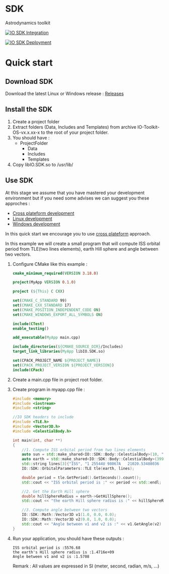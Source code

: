 # SDK
Astrodynamics toolkit

[![IO SDK Integration](https://github.com/IO-Aerospace-software-engineering/SDK/actions/workflows/cmake.yml/badge.svg?branch=develop)](https://github.com/IO-Aerospace-software-engineering/SDK/actions/workflows/cmake.yml)

[![IO SDK Deployment](https://github.com/IO-Aerospace-software-engineering/SDK/actions/workflows/deployment.yml/badge.svg)](https://github.com/IO-Aerospace-software-engineering/SDK/actions/workflows/deployment.yml)


# Quick start
## Download SDK
Download the latest Linux or Windows release :
[Releases](https://github.com/IO-Aerospace-software-engineering/SDK/releases)

## Install the SDK
1. Create a project folder
2. Extract folders (Data, Includes and Templates) from archive IO-Toolkit-OS-vx.x.xx-x to the root of your project folder.
3. You should have :
    - ProjectFolder
        - Data
        - Includes
        - Templates
4. Copy libIO.SDK.so to /usr/lib/


## Use SDK
At this stage we assume that you have mastered your development environment but if you need some advises we can suggest you these approches :
- [Cross plateform development](https://code.visualstudio.com/docs/cpp/cmake-linux)
- [Linux development](https://code.visualstudio.com/docs/cpp/config-linux)
- [Windows development](https://code.visualstudio.com/docs/cpp/config-mingw)

In this quick start we encourage you to use [cross plateform](https://code.visualstudio.com/docs/cpp/cmake-linux) approach.

In this example we will create a small program that will compute ISS orbital period from TLE(two lines elements), earth Hill sphere and angle between two vectors. 

1. Configure CMake like this example :
    ```CMAKE
    cmake_minimum_required(VERSION 3.18.0)

    project(MyApp VERSION 0.1.0)

    project (${This} C CXX)

    set(CMAKE_C_STANDARD 99)
    set(CMAKE_CXX_STANDARD 17)
    set(CMAKE_POSITION_INDEPENDENT_CODE ON)
    set(CMAKE_WINDOWS_EXPORT_ALL_SYMBOLS ON)

    include(CTest)
    enable_testing()

    add_executable(MyApp main.cpp)

    include_directories(${CMAKE_SOURCE_DIR}/Includes)
    target_link_libraries(MyApp libIO.SDK.so)

    set(CPACK_PROJECT_NAME ${PROJECT_NAME})
    set(CPACK_PROJECT_VERSION ${PROJECT_VERSION})
    include(CPack)
    ```

2. Create a main.cpp file in project root folder.

3. Create program in myapp.cpp file :
    ```C++
    #include <memory>
    #include <iostream>
    #include <string>

    //IO SDK headers to include
    #include <TLE.h>
    #include <Vector3D.h>
    #include <CelestialBody.h>    

    int main(int, char **)
    {
        //1. Compute ISS orbital period from two lines elements
        auto sun = std::make_shared<IO::SDK::Body::CelestialBody>(10, "sun");
        auto earth = std::make_shared<IO::SDK::Body::CelestialBody>(399, "earth", sun);
        std::string lines[3]{"ISS", "1 25544U 98067A   21020.53488036  .00016717  00000-0  10270-3 0  9054", "2 25544  51.6423 353.0312 0000493 320.8755  39.2360 15.49309423 25703"};
        IO::SDK::OrbitalParameters::TLE tle(earth, lines);

        double period = tle.GetPeriod().GetSeconds().count();
        std::cout << "ISS orbital period is :" << period << std::endl;

        //2. Get the Earth Hill sphere
        double hillSphereRadius = earth->GetHillSphere();
        std::cout << "the earth Hill sphere radius is :" << hillSphereRadius << std::endl;

        //3. Compute angle between two vectors
        IO::SDK::Math::Vector3D v1(1.0, 0.0, 0.0);
        IO::SDK::Math::Vector3D v2(0.0, 1.0, 0.0);
        std::cout << "Angle between v1 and v2 is :" << v1.GetAngle(v2) << std::endl;
    }
    ```
4. Run your application, you should have these outputs :
    ```CMD
    ISS orbital period is :5576.68
    the earth's Hill sphere radius is :1.4716e+09
    Angle between v1 and v2 is :1.5708
    ```
    Remark : All values are expressed in SI (meter, second, radian, m/s, ...)